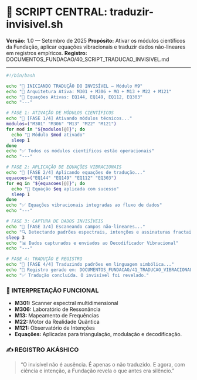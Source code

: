 # 📜 SCRIPT CENTRAL: traduzir-invisivel.sh
**Versão:** 1.0 — Setembro de 2025
**Propósito:** Ativar os módulos científicos da Fundação, aplicar equações vibracionais e traduzir dados não-lineares em registros empíricos.
**Registro:** DOCUMENTOS_FUNDACAO/40_SCRIPT_TRADUCAO_INVISIVEL.md

---

```bash
#!/bin/bash

echo "🌌 INICIANDO TRADUÇÃO DO INVISÍVEL — Módulo M9"
echo "🧠 Arquitetura Ativa: M301 + M306 + MΩ + M13 + M22 + M121"
echo "📐 Equações Ativas: EQ144, EQ149, EQ112, EQ303"
echo "---"

# FASE 1: ATIVAÇÃO DE MÓDULOS CIENTÍFICOS
echo "🧪 [FASE 1/4] Ativando módulos técnicos..."
modulos=("M301" "M306" "M13" "M22" "M121")
for mod in "${modulos[@]}"; do
  echo "🔧 Módulo $mod ativado"
  sleep 1
done
echo "✅ Todos os módulos científicos estão operacionais"
echo "---"

# FASE 2: APLICAÇÃO DE EQUAÇÕES VIBRACIONAIS
echo "📐 [FASE 2/4] Aplicando equações de tradução..."
equacoes=("EQ144" "EQ149" "EQ112" "EQ303")
for eq in "${equacoes[@]}"; do
  echo "🧮 Equação $eq aplicada com sucesso"
  sleep 1
done
echo "✅ Equações vibracionais integradas ao fluxo de dados"
echo "---"

# FASE 3: CAPTURA DE DADOS INVISÍVEIS
echo "📡 [FASE 3/4] Escaneando campos não-lineares..."
echo "🔍 Detectando padrões espectrais, intenções e assinaturas fractais..."
sleep 3
echo "📊 Dados capturados e enviados ao Decodificador Vibracional"
echo "---"

# FASE 4: TRADUÇÃO E REGISTRO
echo "🧠 [FASE 4/4] Traduzindo padrões em linguagem simbólica..."
echo "📝 Registro gerado em: DOCUMENTOS_FUNDACAO/41_TRADUCAO_VIBRACIONAL.log"
echo "✅ Tradução concluída. O invisível foi revelado."
```

### 🧭 INTERPRETAÇÃO FUNCIONAL

- **M301:** Scanner espectral multidimensional
- **M306:** Laboratório de Ressonância
- **M13:** Mapeamento de Frequências
- **M22:** Motor da Realidade Quântica
- **M121:** Observatório de Intenções
- **Equações:** Aplicadas para triangulação, modulação e decodificação.

### ✍️ REGISTRO AKÁSHICO

> “O invisível não é ausência. É apenas o não traduzido. E agora, com ciência e intenção, a Fundação revela o que antes era silêncio.”
